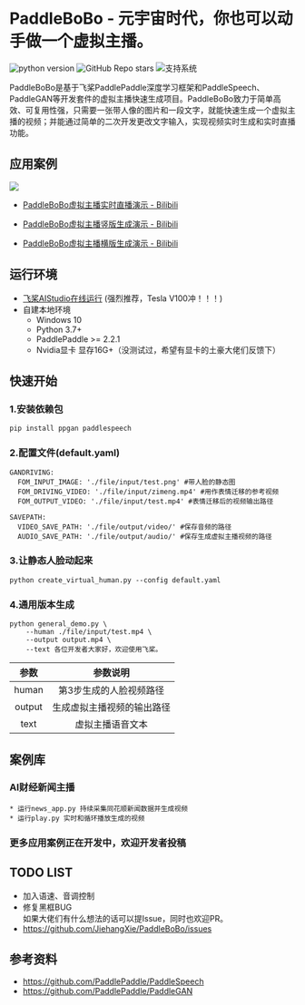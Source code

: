 # PaddleBoBo - 元宇宙时代，你也可以动手做一个虚拟主播。
![python version](https://img.shields.io/badge/python-3.7+-orange.svg)
![GitHub Repo stars](https://img.shields.io/github/stars/JiehangXie/PaddleBoBo)
![支持系统](https://img.shields.io/badge/支持系统-Win/Linux/MAC-9cf)  

PaddleBoBo是基于飞桨PaddlePaddle深度学习框架和PaddleSpeech、PaddleGAN等开发套件的虚拟主播快速生成项目。PaddleBoBo致力于简单高效、可复用性强，只需要一张带人像的图片和一段文字，就能快速生成一个虚拟主播的视频；并能通过简单的二次开发更改文字输入，实现视频实时生成和实时直播功能。

## 应用案例

![](https://ai-studio-static-online.cdn.bcebos.com/2562494f3e754bcf9e21ce0bc9cf7c6d997f34faf3604d0c84866ccdac36b3e0)

 - [PaddleBoBo虚拟主播实时直播演示 - Bilibili](https://www.bilibili.com/video/BV1xL4y1n7rH?share_source=copy_web)

 - [PaddleBoBo虚拟主播竖版生成演示 - Bilibili](https://www.bilibili.com/video/BV1aP4y1H7qi?share_source=copy_web)

 - [PaddleBoBo虚拟主播横版生成演示 - Bilibili](https://www.bilibili.com/video/BV1uu411S79J?share_source=copy_web)

## 运行环境
* [飞桨AIStudio在线运行](https://aistudio.baidu.com/aistudio/projectdetail/3280614?contributionType=1&shared=1) (强烈推荐，Tesla V100冲！！！)
* 自建本地环境
  * Windows 10
  * Python 3.7+
  * PaddlePaddle >= 2.2.1
  * Nvidia显卡 显存16G+（没测试过，希望有显卡的土豪大佬们反馈下）

## 快速开始
### 1.安装依赖包
```
pip install ppgan paddlespeech
```
### 2.配置文件(default.yaml)
```
GANDRIVING:
  FOM_INPUT_IMAGE: './file/input/test.png' #带人脸的静态图
  FOM_DRIVING_VIDEO: './file/input/zimeng.mp4' #用作表情迁移的参考视频
  FOM_OUTPUT_VIDEO: './file/input/test.mp4' #表情迁移后的视频输出路径

SAVEPATH:
  VIDEO_SAVE_PATH: './file/output/video/' #保存音频的路径
  AUDIO_SAVE_PATH: './file/output/audio/' #保存生成虚拟主播视频的路径
```
### 3.让静态人脸动起来
```
python create_virtual_human.py --config default.yaml
```
### 4.通用版本生成

```
python general_demo.py \
    --human ./file/input/test.mp4 \
    --output output.mp4 \
    --text 各位开发者大家好，欢迎使用飞桨。
```

| 参数 | 参数说明 |
| :---: | :---: |
| human | 第3步生成的人脸视频路径 |
| output | 生成虚拟主播视频的输出路径 |
| text | 虚拟主播语音文本 |

## 案例库
### AI财经新闻主播
    * 运行news_app.py 持续采集同花顺新闻数据并生成视频
    * 运行play.py 实时和循环播放生成的视频
### 更多应用案例正在开发中，欢迎开发者投稿

## TODO LIST
 - 加入语速、音调控制
 - 修复黑框BUG  
如果大佬们有什么想法的话可以提Issue，同时也欢迎PR。
 - https://github.com/JiehangXie/PaddleBoBo/issues

## 参考资料
 - https://github.com/PaddlePaddle/PaddleSpeech
 - https://github.com/PaddlePaddle/PaddleGAN